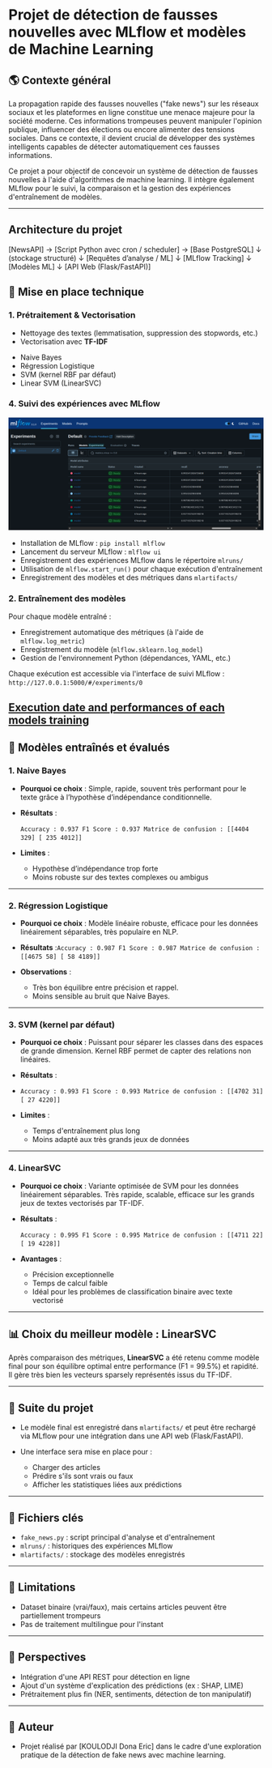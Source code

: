 # Projet de détection de fausses nouvelles avec MLflow et modèles de Machine Learning

## 🌎 Contexte général

La propagation rapide des fausses nouvelles ("fake news") sur les réseaux sociaux et les plateformes en ligne constitue une menace majeure pour la société moderne. Ces informations trompeuses peuvent manipuler l'opinion publique, influencer des élections ou encore alimenter des tensions sociales. Dans ce contexte, il devient crucial de développer des systèmes intelligents capables de détecter automatiquement ces fausses informations.

Ce projet a pour objectif de concevoir un système de détection de fausses nouvelles à l'aide d'algorithmes de machine learning. Il intègre également MLflow pour le suivi, la comparaison et la gestion des expériences d'entraînement de modèles.

---

## Architecture du projet
[NewsAPI] → [Script Python avec cron / scheduler] → [Base PostgreSQL]
                                           ↓
                                    (stockage structuré)
                                           ↓
                              [Requêtes d’analyse / ML]
                                            ↓
                                      [MLflow Tracking]
                                            ↓
                                      [Modèles ML]
                                            ↓
                                  [API Web (Flask/FastAPI)]

## 🔧 Mise en place technique

### 1. Prétraitement & Vectorisation

* Nettoyage des textes (lemmatisation, suppression des stopwords, etc.)
* Vectorisation avec **TF-IDF**

- Naive Bayes
- Régression Logistique
- SVM (kernel RBF par défaut)
- Linear SVM (LinearSVC)

### 4. Suivi des expériences avec MLflow

![Experience with Mlflow ](https://github.com/dona-eric/System-detection-of-the-Fake-and-True-News/blob/master/News%20_dataset/images/mlflow.png)

* Installation de MLflow : `pip install mlflow`
* Lancement du serveur MLflow : `mlflow ui`
* Enregistrement des expériences MLflow dans le répertoire `mlruns/`
* Utilisation de `mlflow.start_run()` pour chaque exécution d'entraînement
* Enregistrement des modèles et des métriques dans `mlartifacts/`
### 2. Entraînement des modèles
Pour chaque modèle entraîné :

* Enregistrement automatique des métriques (à l'aide de `mlflow.log_metric`)
* Enregistrement du modèle (`mlflow.sklearn.log_model`)
* Gestion de l'environnement Python (dépendances, YAML, etc.)

Chaque exécution est accessible via l'interface de suivi MLflow :
`http://127.0.0.1:5000/#/experiments/0`

[Execution date and performances of each models training](https://github.com/dona-eric/System-detection-of-the-Fake-and-True-News/blob/master/News%20_dataset/images/experiment_mlflow.webm)
---

## 🤖 Modèles entraînés et évalués

### 1. **Naive Bayes**

* **Pourquoi ce choix** :
  Simple, rapide, souvent très performant pour le texte grâce à l’hypothèse d’indépendance conditionnelle.
* **Résultats** :

  `Accuracy : 0.937 F1 Score : 0.937 Matrice de confusion : [[4404 329] [ 235 4012]]`
* **Limites** :

  * Hypothèse d’indépendance trop forte
  * Moins robuste sur des textes complexes ou ambigus

---

### 2. **Régression Logistique**

* **Pourquoi ce choix** :
  Modèle linéaire robuste, efficace pour les données linéairement séparables, très populaire en NLP.
* **Résultats** :`Accuracy : 0.987 F1 Score : 0.987 Matrice de confusion : [[4675 58] [ 58 4189]]`
* **Observations** :

  * Très bon équilibre entre précision et rappel.
  * Moins sensible au bruit que Naive Bayes.

---

### 3. **SVM (kernel par défaut)**

* **Pourquoi ce choix** :
  Puissant pour séparer les classes dans des espaces de grande dimension. Kernel RBF permet de capter des relations non linéaires.
* **Résultats** :
* `Accuracy : 0.993 F1 Score : 0.993 Matrice de confusion : [[4702 31] [ 27 4220]]`
* **Limites** :

  * Temps d'entraînement plus long
  * Moins adapté aux très grands jeux de données

---

### 4. **LinearSVC**

* **Pourquoi ce choix** :
  Variante optimisée de SVM pour les données linéairement séparables. Très rapide, scalable, efficace sur les grands jeux de textes vectorisés par TF-IDF.
* **Résultats** :

  `Accuracy : 0.995 F1 Score : 0.995 Matrice de confusion : [[4711 22] [ 19 4228]]`
* **Avantages** :

  * Précision exceptionnelle
  * Temps de calcul faible
  * Idéal pour les problèmes de classification binaire avec texte vectorisé

---

## 📊 Choix du meilleur modèle : **LinearSVC**

Après comparaison des métriques, **LinearSVC** a été retenu comme modèle final pour son équilibre optimal entre performance (F1 = 99.5%) et rapidité. Il gère très bien les vecteurs sparsely représentés issus du TF-IDF.

---

## 🚀 Suite du projet

* Le modèle final est enregistré dans `mlartifacts/` et peut être rechargé via MLflow pour une intégration dans une API web (Flask/FastAPI).

* Une interface sera mise en place pour :

  * Charger des articles
  * Prédire s'ils sont vrais ou faux
  * Afficher les statistiques liées aux prédictions

---

## 📄 Fichiers clés

* `fake_news.py` : script principal d'analyse et d'entraînement
* `mlruns/` : historiques des expériences MLflow
* `mlartifacts/` : stockage des modèles enregistrés

---

## 🚫 Limitations

* Dataset binaire (vrai/faux), mais certains articles peuvent être partiellement trompeurs
* Pas de traitement multilingue pour l'instant

---

## 🚀 Perspectives

* Intégration d'une API REST pour détection en ligne
* Ajout d'un système d'explication des prédictions (ex : SHAP, LIME)
* Prétraitement plus fin (NER, sentiments, détection de ton manipulatif)

---

## 📅 Auteur

* Projet réalisé par \[KOULODJI Dona Eric] dans le cadre d'une exploration pratique de la détection de fake news avec machine learning.
